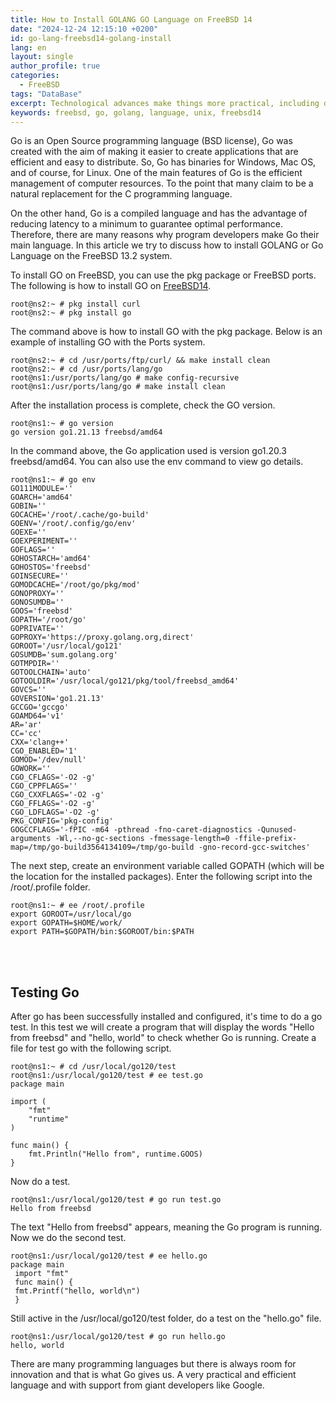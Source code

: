 ```yaml
---
title: How to Install GOLANG GO Language on FreeBSD 14
date: "2024-12-24 12:15:10 +0200"
id: go-lang-freebsd14-golang-install
lang: en
layout: single
author_profile: true
categories:
  - FreeBSD
tags: "DataBase"
excerpt: Technological advances make things more practical, including database management.
keywords: freebsd, go, golang, language, unix, freebsd14
---
```

Go is an Open Source programming language (BSD license), Go was created with the aim of making it easier to create applications that are efficient and easy to distribute. So, Go has binaries for Windows, Mac OS, and of course, for Linux. One of the main features of Go is the efficient management of computer resources. To the point that many claim to be a natural replacement for the C programming language.

On the other hand, Go is a compiled language and has the advantage of reducing latency to a minimum to guarantee optimal performance. Therefore, there are many reasons why program developers make Go their main language. In this article we try to discuss how to install GOLANG or Go Language on the FreeBSD 13.2 system.

To install GO on FreeBSD, you can use the pkg package or FreeBSD ports. The following is how to install GO on [FreeBSD14](https://www.freebsd.org/releases/14.0R/relnotes/).

```
root@ns2:~ # pkg install curl
root@ns2:~ # pkg install go
```

The command above is how to install GO with the pkg package. Below is an example of installing GO with the Ports system.

```
root@ns2:~ # cd /usr/ports/ftp/curl/ && make install clean
root@ns2:~ # cd /usr/ports/lang/go
root@ns1:/usr/ports/lang/go # make config-recursive
root@ns1:/usr/ports/lang/go # make install clean
```

After the installation process is complete, check the GO version.

```
root@ns1:~ # go version
go version go1.21.13 freebsd/amd64
```

In the command above, the Go application used is version go1.20.3 freebsd/amd64. You can also use the env command to view go details.

```
root@ns1:~ # go env
GO111MODULE=''
GOARCH='amd64'
GOBIN=''
GOCACHE='/root/.cache/go-build'
GOENV='/root/.config/go/env'
GOEXE=''
GOEXPERIMENT=''
GOFLAGS=''
GOHOSTARCH='amd64'
GOHOSTOS='freebsd'
GOINSECURE=''
GOMODCACHE='/root/go/pkg/mod'
GONOPROXY=''
GONOSUMDB=''
GOOS='freebsd'
GOPATH='/root/go'
GOPRIVATE=''
GOPROXY='https://proxy.golang.org,direct'
GOROOT='/usr/local/go121'
GOSUMDB='sum.golang.org'
GOTMPDIR=''
GOTOOLCHAIN='auto'
GOTOOLDIR='/usr/local/go121/pkg/tool/freebsd_amd64'
GOVCS=''
GOVERSION='go1.21.13'
GCCGO='gccgo'
GOAMD64='v1'
AR='ar'
CC='cc'
CXX='clang++'
CGO_ENABLED='1'
GOMOD='/dev/null'
GOWORK=''
CGO_CFLAGS='-O2 -g'
CGO_CPPFLAGS=''
CGO_CXXFLAGS='-O2 -g'
CGO_FFLAGS='-O2 -g'
CGO_LDFLAGS='-O2 -g'
PKG_CONFIG='pkg-config'
GOGCCFLAGS='-fPIC -m64 -pthread -fno-caret-diagnostics -Qunused-arguments -Wl,--no-gc-sections -fmessage-length=0 -ffile-prefix-map=/tmp/go-build3564134109=/tmp/go-build -gno-record-gcc-switches'
```

The next step, create an environment variable called GOPATH (which will be the location for the installed packages). Enter the following script into the /root/.profile folder.

```
root@ns1:~ # ee /root/.profile
export GOROOT=/usr/local/go
export GOPATH=$HOME/work/
export PATH=$GOPATH/bin:$GOROOT/bin:$PATH
```
<br><br/>
## Testing Go
After go has been successfully installed and configured, it's time to do a go test. In this test we will create a program that will display the words "Hello from freebsd" and "hello, world" to check whether Go is running. Create a file for test go with the following script.

```
root@ns1:~ # cd /usr/local/go120/test
root@ns1:/usr/local/go120/test # ee test.go
package main

import (
    "fmt"
    "runtime"
)

func main() {
    fmt.Println("Hello from", runtime.GOOS)
}
```

Now do a test.

```
root@ns1:/usr/local/go120/test # go run test.go
Hello from freebsd
```

The text "Hello from freebsd" appears, meaning the Go program is running. Now we do the second test.

```
root@ns1:/usr/local/go120/test # ee hello.go
package main
 import "fmt"
 func main() {
 fmt.Printf("hello, world\n")
 }
```

Still active in the /usr/local/go120/test folder, do a test on the "hello.go" file.

```
root@ns1:/usr/local/go120/test # go run hello.go
hello, world
```

There are many programming languages but there is always room for innovation and that is what Go gives us. A very practical and efficient language and with support from giant developers like Google.

